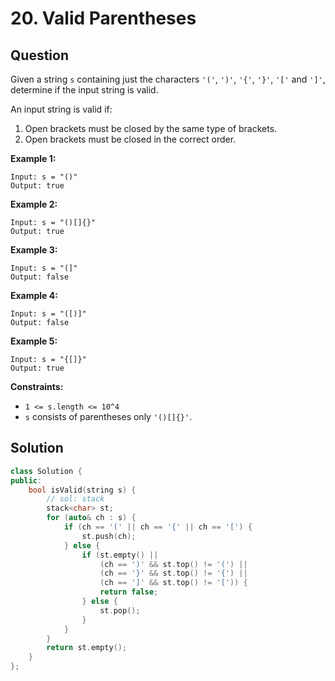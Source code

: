 # 20. Valid Parentheses

## Question

Given a string `s` containing just the characters `'('`, `')'`, `'{'`, `'}'`, `'['` and `']'`, determine if the input string is valid.

An input string is valid if:

1. Open brackets must be closed by the same type of brackets.
2. Open brackets must be closed in the correct order.

**Example 1:**

```text
Input: s = "()"
Output: true
```

**Example 2:**

```text
Input: s = "()[]{}"
Output: true
```

**Example 3:**

```text
Input: s = "(]"
Output: false
```

**Example 4:**

```text
Input: s = "([)]"
Output: false
```

**Example 5:**

```text
Input: s = "{[]}"
Output: true
```

**Constraints:**

* `1 <= s.length <= 10^4`
* `s` consists of parentheses only `'()[]{}'`.

## Solution

```cpp
class Solution {
public:
    bool isValid(string s) {
        // sol: stack
        stack<char> st;
        for (auto& ch : s) {
            if (ch == '(' || ch == '{' || ch == '[') {
                st.push(ch);
            } else {
                if (st.empty() ||
                    (ch == ')' && st.top() != '(') ||
                    (ch == '}' && st.top() != '{') ||
                    (ch == ']' && st.top() != '[')) {
                    return false;
                } else {
                    st.pop();
                }
            }
        }
        return st.empty();
    }
};
```

